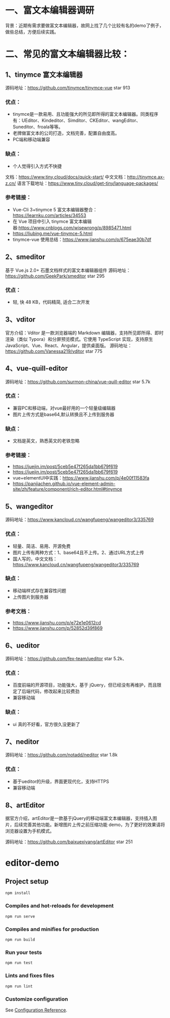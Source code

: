 # 一、富文本编辑器调研
背景：近期有需求要做富文本编辑器，故网上找了几个比较有名的demo了例子，做些总结，方便后续实践。

# 二、常见的富文本编辑器比较：
##  1、tinymce 富文本编辑器
源码地址：https://github.com/tinymce/tinymce-vue  star 913

### 优点：
* tinymce是一款易用、且功能强大的所见即所得的富文本编辑器。同类程序有：UEditor、Kindeditor、Simditor、CKEditor、wangEditor、Suneditor、froala等等。
* 老牌做富文本的公司打造，文档完善，配置自由度高。
* PC端和移动端兼容

### 缺点：
* 个人觉得引入方式不快捷

文档：https://www.tiny.cloud/docs/quick-start/
中文文档：http://tinymce.ax-z.cn/
语言下载地址：https://www.tiny.cloud/get-tiny/language-packages/

### 参考链接：
* Vue-Cli 3+tinymce 5 富文本编辑器整合：https://learnku.com/articles/34553
* 在 Vue 项目中引入 tinymce 富文本编辑器:https://www.cnblogs.com/wisewrong/p/8985471.html
* https://liubing.me/vue-tinymce-5.html
* tinymce-vue 使用总结：https://www.jianshu.com/p/675eae30b7df


## 2、smeditor
基于 Vue.js 2.0+ 石墨文档样式的富文本编辑器组件
源码地址：https://github.com/GeekPark/smeditor  star 295

### 优点：
* 轻, 快 48 KB，代码精简, 适合二次开发


## 3、vditor
官方介绍：Vditor 是一款浏览器端的 Markdown 编辑器，支持所见即所得、即时渲染（类似 Typora）和分屏预览模式。它使用 TypeScript 实现，支持原生 JavaScript、Vue、React、Angular，提供桌面版。
源码地址：https://github.com/Vanessa219/vditor  star 775


## 4、vue-quill-editor  
源码地址：https://github.com/surmon-china/vue-quill-editor  star 5.7k

### 优点：
* 兼容PC和移动端，对vue最好用的一个轻量级编辑器
* 图片上传方式是base64,默认转换且不上传到服务器

### 缺点：
* 文档是英文，熟悉英文的老铁忽略

### 参考链接：
* https://juejin.im/post/5ceb5e47f265da1bb679f619
* https://juejin.im/post/5ceb5e47f265da1bb679f619
* vue+elementUI中实践：https://www.jianshu.com/p/4e00f11583fa
* https://panjiachen.github.io/vue-element-admin-site/zh/feature/component/rich-editor.html#tinymce

## 5、wangeditor 
源码地址：https://www.kancloud.cn/wangfupeng/wangeditor3/335769

### 优点：
* 轻量、简洁、易用、开源免费
* 图片上传有两种方式：1、base64且不上传。2、通过URL方式上传
* 国人写的，中文文档：https://www.kancloud.cn/wangfupeng/wangeditor3/335769

### 缺点：
* 移动端样式存在兼容性问题
* 上传图片到服务器

### 参考文档：
* https://www.jianshu.com/p/e72e1e0612cd
* https://www.jianshu.com/p/52852d39f869


## 6、ueditor  
源码地址：https://github.com/fex-team/ueditor   star 5.2k、

### 优点：
* 百度前端的开源项目，功能强大，基于 jQuery，但已经没有再维护，而且限定了后端代码，修改起来比较费劲
* 兼容移动端

### 缺点：
* ui 真的不好看，官方很久没更新了


## 7、neditor 
源码地址：https://github.com/notadd/neditor  star 1.8k

### 优点：
* 基于ueditor的升级，界面更现代化，支持HTTPS
* 兼容移动端


## 8、artEditor
据官方介绍，artEditor是一款基于jQuery的移动端富文本编辑器，支持插入图片，后续完善其他功能。新增图片上传之前压缩功能 demo，为了更好的效果请将浏览器设置为手机模式。

源码地址：https://github.com/baixuexiyang/artEditor  star 251


# editor-demo

## Project setup
```
npm install
```

### Compiles and hot-reloads for development
```
npm run serve
```

### Compiles and minifies for production
```
npm run build
```

### Run your tests
```
npm run test
```

### Lints and fixes files
```
npm run lint
```

### Customize configuration
See [Configuration Reference](https://cli.vuejs.org/config/).
